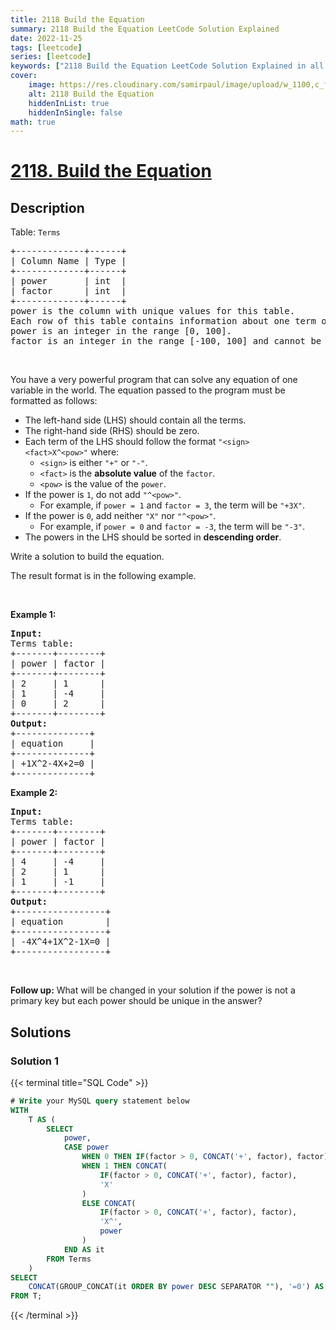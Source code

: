 ```yaml
---
title: 2118 Build the Equation
summary: 2118 Build the Equation LeetCode Solution Explained
date: 2022-11-25
tags: [leetcode]
series: [leetcode]
keywords: ["2118 Build the Equation LeetCode Solution Explained in all languages", "2118 Build the Equation", "LeetCode", "leetcode solution in Python3 C++ Java Go PHP Ruby Swift TypeScript Rust C# JavaScript C", "GeeksforGeeks", "InterviewBit", "Coding Ninjas", "HackerRank", "HackerEarth", "CodeChef", "TopCoder", "AlgoExpert", "freeCodeCamp", "Codeforces", "GitHub", "AtCoder", "Samir Paul"]
cover:
    image: https://res.cloudinary.com/samirpaul/image/upload/w_1100,c_fit,co_rgb:FFFFFF,l_text:Arial_75_bold:2118 Build the Equation - Solution Explained/problem-solving.webp
    alt: 2118 Build the Equation
    hiddenInList: true
    hiddenInSingle: false
math: true
---
```



# [2118. Build the Equation](https://leetcode.com/problems/build-the-equation)


## Description

<p>Table: <code>Terms</code></p>

<pre>
+-------------+------+
| Column Name | Type |
+-------------+------+
| power       | int  |
| factor      | int  |
+-------------+------+
power is the column with unique values for this table.
Each row of this table contains information about one term of the equation.
power is an integer in the range [0, 100].
factor is an integer in the range [-100, 100] and cannot be zero.
</pre>

<p>&nbsp;</p>

<p>You have a very powerful program that can solve any equation of one variable in the world. The equation passed to the program must be formatted as follows:</p>

<ul>
	<li>The left-hand side (LHS) should contain all the terms.</li>
	<li>The right-hand side (RHS) should be zero.</li>
	<li>Each term of the LHS should follow the format <code>&quot;&lt;sign&gt;&lt;fact&gt;X^&lt;pow&gt;&quot;</code>&nbsp;where:
	<ul>
		<li><code>&lt;sign&gt;</code> is either <code>&quot;+&quot;</code> or <code>&quot;-&quot;</code>.</li>
		<li><code>&lt;fact&gt;</code> is the <strong>absolute value</strong> of the <code>factor</code>.</li>
		<li><code>&lt;pow&gt;</code> is the value of the <code>power</code>.</li>
	</ul>
	</li>
	<li>If the power is <code>1</code>, do not add <code>&quot;^&lt;pow&gt;&quot;</code>.
	<ul>
		<li>For example, if <code>power = 1</code> and <code>factor = 3</code>, the term will be <code>&quot;+3X&quot;</code>.</li>
	</ul>
	</li>
	<li>If the power is <code>0</code>, add neither <code>&quot;X&quot;</code> nor <code>&quot;^&lt;pow&gt;&quot;</code>.
	<ul>
		<li>For example, if <code>power = 0</code> and <code>factor = -3</code>, the term will be <code>&quot;-3&quot;</code>.</li>
	</ul>
	</li>
	<li>The powers in the LHS should be sorted in <strong>descending order</strong>.</li>
</ul>

<p>Write a solution to build the equation.</p>

<p>The&nbsp;result format is in the following example.</p>

<p>&nbsp;</p>
<p><strong class="example">Example 1:</strong></p>

<pre>
<strong>Input:</strong> 
Terms table:
+-------+--------+
| power | factor |
+-------+--------+
| 2     | 1      |
| 1     | -4     |
| 0     | 2      |
+-------+--------+
<strong>Output:</strong> 
+--------------+
| equation     |
+--------------+
| +1X^2-4X+2=0 |
+--------------+
</pre>

<p><strong class="example">Example 2:</strong></p>

<pre>
<strong>Input:</strong> 
Terms table:
+-------+--------+
| power | factor |
+-------+--------+
| 4     | -4     |
| 2     | 1      |
| 1     | -1     |
+-------+--------+
<strong>Output:</strong> 
+-----------------+
| equation        |
+-----------------+
| -4X^4+1X^2-1X=0 |
+-----------------+
</pre>

<p>&nbsp;</p>
<p><strong>Follow up:</strong> What will be changed in your solution if the power is not a primary key but each power should be unique in the answer?</p>

## Solutions

### Solution 1

<!-- tabs:start -->

{{< terminal title="SQL Code" >}}
```sql
# Write your MySQL query statement below
WITH
    T AS (
        SELECT
            power,
            CASE power
                WHEN 0 THEN IF(factor > 0, CONCAT('+', factor), factor)
                WHEN 1 THEN CONCAT(
                    IF(factor > 0, CONCAT('+', factor), factor),
                    'X'
                )
                ELSE CONCAT(
                    IF(factor > 0, CONCAT('+', factor), factor),
                    'X^',
                    power
                )
            END AS it
        FROM Terms
    )
SELECT
    CONCAT(GROUP_CONCAT(it ORDER BY power DESC SEPARATOR ""), '=0') AS equation
FROM T;
```
{{< /terminal >}}

<!-- tabs:end -->

<!-- end -->

